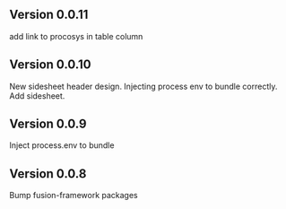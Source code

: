 ## Version 0.0.11
add link to procosys in table column

## Version 0.0.10
New sidesheet header design.
Injecting process env to bundle correctly.
Add sidesheet. 

## Version 0.0.9
Inject process.env to bundle

## Version 0.0.8
Bump fusion-framework packages

